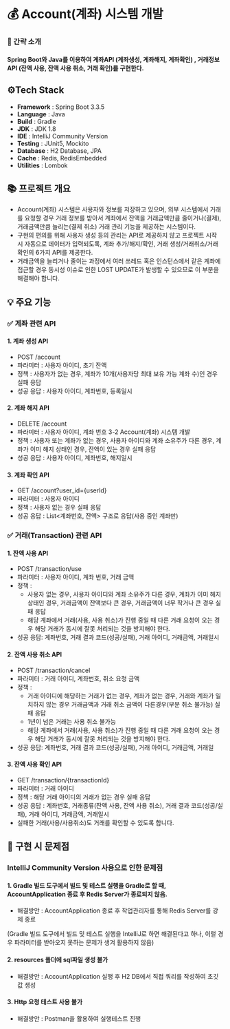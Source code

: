 # 💰 Account(계좌) 시스템 개발
### 📌 간략 소개
#### Spring Boot와 Java를 이용하여 계좌API (계좌생성, 계좌해지, 계좌확인) , 거래정보API (잔액 사용, 잔액 사용 취소, 거래 확인)를 구현한다.

## ⚙Tech Stack
- **Framework** : Spring Boot 3.3.5
- **Language** : Java
- **Build** : Gradle
- **JDK** : JDK 1.8
- **IDE** : IntelliJ Community Version
- **Testing** : JUnit5, Mockito
- **Database** : H2 Database, JPA
- **Cache** : Redis, RedisEmbedded
- **Utilities** : Lombok
  

## 📚 프로젝트 개요
- Account(계좌) 시스템은 사용자와 정보를 저장하고 있으며, 외부 시스템에서 거래를 요청할 경우 거래 정보를 받아서 계좌에서 잔액을 거래금액만큼 줄이거나(결제), 거래금액만큼 늘리는(결제 취소) 거래 관리 기능을 제공하는 시스템이다.
- 구현의 편의를 위해 사용자 생성 등의 관리는 API로 제공하지 않고 프로젝트 시작 시 자동으로 데이터가 입력되도록, 계좌 추가/해지/확인, 거래 생성/거래취소/거래 확인의 6가지 API를 제공한다.
- 거래금액을 늘리거나 줄이는 과정에서 여러 쓰레드 혹은 인스턴스에서 같은 계좌에 접근할 경우 동시성 이슈로 인한 LOST UPDATE가 발생할 수 있으므로 이 부분을 해결해야 합니다.

## 💡 주요 기능
### ✅ 계좌 관련 API
#### 1. 계좌 생성 API
- POST /account
- 파라미터 : 사용자 아이디, 초기 잔액
- 정책 : 사용자가 없는 경우, 계좌가 10개(사용자당 최대 보유 가능 계좌 수)인 경우 실패 응답
- 성공 응답 : 사용자 아이디, 계좌번호, 등록일시
#### 2. 계좌 해지 API
- DELETE /account
- 파라미터 : 사용자 아이디, 계좌 번호 3-2 Account(계좌) 시스템 개발
- 정책 : 사용자 또는 계좌가 없는 경우, 사용자 아이디와 계좌 소유주가 다른 경우, 계좌가 이미 해지 상태인 경우, 잔액이 있는 경우 실패 응답
- 성공 응답 : 사용자 아이디, 계좌번호, 해지일시
#### 3. 계좌 확인 API
- GET /account?user_id={userId}
- 파라미터 : 사용자 아이디
- 정책 : 사용자 없는 경우 실패 응답
- 성공 응답 : List<계좌번호, 잔액> 구조로 응답(사용 중인 계좌만)

### ✅ 거래(Transaction) 관련 API
#### 1. 잔액 사용 API
- POST /transaction/use
- 파라미터 : 사용자 아이디, 계좌 번호, 거래 금액
- 정책 :
  - 사용자 없는 경우, 사용자 아이디와 계좌 소유주가 다른 경우, 계좌가 이미 해지 상태인 경우, 거래금액이 잔액보다 큰 경우, 거래금액이 너무 작거나 큰 경우 실패 응답
  - 해당 계좌에서 거래(사용, 사용 취소)가 진행 중일 때 다른 거래 요청이 오는 경우 해당 거래가 동시에 잘못 처리되는 것을 방지해야 한다.
- 성공 응답: 계좌번호, 거래 결과 코드(성공/실패), 거래 아이디, 거래금액, 거래일시
#### 2. 잔액 사용 취소 API
- POST /transaction/cancel
- 파라미터 : 거래 아이디, 계좌번호, 취소 요청 금액
- 정책 :
  - 거래 아이디에 해당하는 거래가 없는 경우, 계좌가 없는 경우, 거래와 계좌가 일치하지 않는 경우 거래금액과 거래 취소 금액이 다른경우(부분 취소 불가능) 실패 응답
  - 1년이 넘은 거래는 사용 취소 불가능
  - 해당 계좌에서 거래(사용, 사용 취소)가 진행 중일 때 다른 거래 요청이 오는 경우 해당 거래가 동시에 잘못 처리되는 것을 방지해야 한다.
- 성공 응답: 계좌번호, 거래 결과 코드(성공/실패), 거래 아이디, 거래금액, 거래일
#### 3. 잔액 사용 확인 API
- GET /transaction/{transactionId}
- 파라미터 : 거래 아이디
- 정책 : 해당 거래 아이디의 거래가 없는 경우 실패 응답
- 성공 응답 : 계좌번호, 거래종류(잔액 사용, 잔액 사용 취소), 거래 결과 코드(성공/실패), 거래 아이디, 거래금액, 거래일시
- 실패한 거래(사용/사용취소)도 거래를 확인할 수 있도록 합니다.

## 📝 구현 시 문제점
### IntelliJ Community Version 사용으로 인한 문제점

#### 1. Gradle 빌드 도구에서 빌드 및 테스트 실행을 Gradle로 할 때, AccountApplication 종료 후 Redis Server가 종료되지 않음.

- 해결방안 : AccountApplication 종료 후 작업관리자를 통해 Redis Server를 강제 종료

(Gradle 빌드 도구에서 빌드 및 테스트 실행을 IntelliJ로 하면 해결된다고 하나, 이럴 경우 파라미터를 받아오지 못하는 문제가 생겨 활용하지 않음)

#### 2. resources 폴더에 sql파일 생성 불가

- 해결방안 : AccountApplication 실행 후 H2 DB에서 직접 쿼리를 작성하여 초깃값 생성

#### 3. Http 요청 테스트 사용 불가

- 해결방안 : Postman을 활용하여 실행테스트 진행


